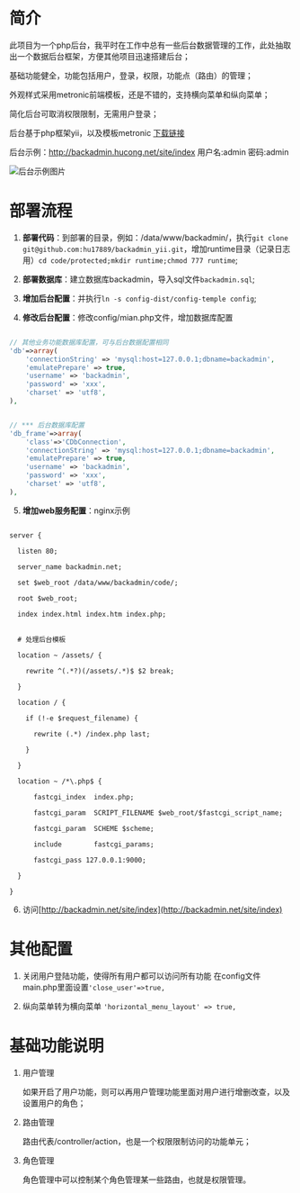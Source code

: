 # 简介

此项目为一个php后台，我平时在工作中总有一些后台数据管理的工作，此处抽取出一个数据后台框架，方便其他项目迅速搭建后台；

基础功能健全，功能包括用户，登录，权限，功能点（路由）的管理；

外观样式采用metronic前端模板，还是不错的，支持横向菜单和纵向菜单；

简化后台可取消权限限制，无需用户登录；



后台基于php框架yii，以及模板metronic [下载链接](http://download.csdn.net/detail/loveyzy/6751593)

后台示例：http://backadmin.hucong.net/site/index  用户名:admin 密码:admin

![后台示例图片](http://backadmin.hucong.net/images/backadmin_temple.jpg)


# 部署流程

1. **部署代码**：到部署的目录，例如：/data/www/backadmin/，执行`git clone git@github.com:hu17889/backadmin_yii.git`，增加runtime目录（记录日志用）`cd code/protected;mkdir runtime;chmod 777 runtime`;

2. **部署数据库**：建立数据库backadmin，导入sql文件`backadmin.sql`;

3. **增加后台配置**：并执行`ln -s config-dist/config-temple config`;

4. **修改后台配置**：修改config/mian.php文件，增加数据库配置

  ```php
  
  // 其他业务功能数据库配置，可与后台数据配置相同
  'db'=>array(
      'connectionString' => 'mysql:host=127.0.0.1;dbname=backadmin',
      'emulatePrepare' => true,
      'username' => 'backadmin',
      'password' => 'xxx',
      'charset' => 'utf8',
  ),
  
  
  // *** 后台数据库配置
  'db_frame'=>array(
      'class'=>'CDbConnection',
      'connectionString' => 'mysql:host=127.0.0.1;dbname=backadmin',
      'emulatePrepare' => true,
      'username' => 'backadmin',
      'password' => 'xxx',
      'charset' => 'utf8',
  ),
  ```

5. **增加web服务配置**：nginx示例

  ```Nginx
  
  server {
  
    listen 80;
  
    server_name backadmin.net; 
  
    set $web_root /data/www/backadmin/code/; 
  
    root $web_root;
  
    index index.html index.htm index.php;
  
    
    # 处理后台模板
  
    location ~ /assets/ {
  
      rewrite ^(.*?)(/assets/.*)$ $2 break;
  
    }
  
    location / {
  
      if (!-e $request_filename) {
  
        rewrite (.*) /index.php last;
  
      }   
  
    }
  
    location ~ /*\.php$ {
  
        fastcgi_index  index.php;
  
        fastcgi_param  SCRIPT_FILENAME $web_root/$fastcgi_script_name;
  
        fastcgi_param  SCHEME $scheme;
  
        include        fastcgi_params;
  
        fastcgi_pass 127.0.0.1:9000;
  
    }
  
  }
  ```
6. 访问[http://backadmin.net/site/index](http://backadmin.net/site/index)


# 其他配置

1. 关闭用户登陆功能，使得所有用户都可以访问所有功能
    在config文件main.php里面设置`'close_user'=>true,`

2. 纵向菜单转为横向菜单
    `'horizontal_menu_layout' => true,`

# 基础功能说明

1. 用户管理

    如果开启了用户功能，则可以再用户管理功能里面对用户进行增删改查，以及设置用户的角色；

2. 路由管理

    路由代表/controller/action，也是一个权限限制访问的功能单元；

3. 角色管理

    角色管理中可以控制某个角色管理某一些路由，也就是权限管理。

